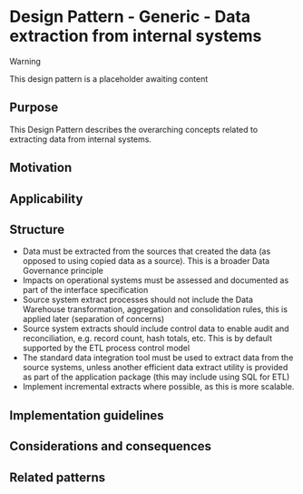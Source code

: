 # Design Pattern - Generic - Data extraction from internal systems

> [!WARNING]
> This design pattern is a placeholder awaiting content

## Purpose

This Design Pattern describes the overarching concepts related to extracting data from internal systems.

## Motivation

## Applicability

## Structure

- Data must be extracted from the sources that created the data (as opposed to using copied data as a source). This is a broader Data Governance principle
- Impacts on operational systems must be assessed and documented as part of the interface specification
- Source system extract processes should not include the Data Warehouse transformation, aggregation and consolidation rules, this is applied later (separation of concerns)
- Source system extracts should include control data to enable audit and reconciliation, e.g. record count, hash totals, etc. This is by default supported by the ETL process control model
- The standard data integration tool must be used to extract data from the source systems, unless another efficient data extract utility is provided as part of the application package (this may include using SQL for ETL)
- Implement incremental extracts where possible, as this is more scalable.

## Implementation guidelines

## Considerations and consequences

## Related patterns
